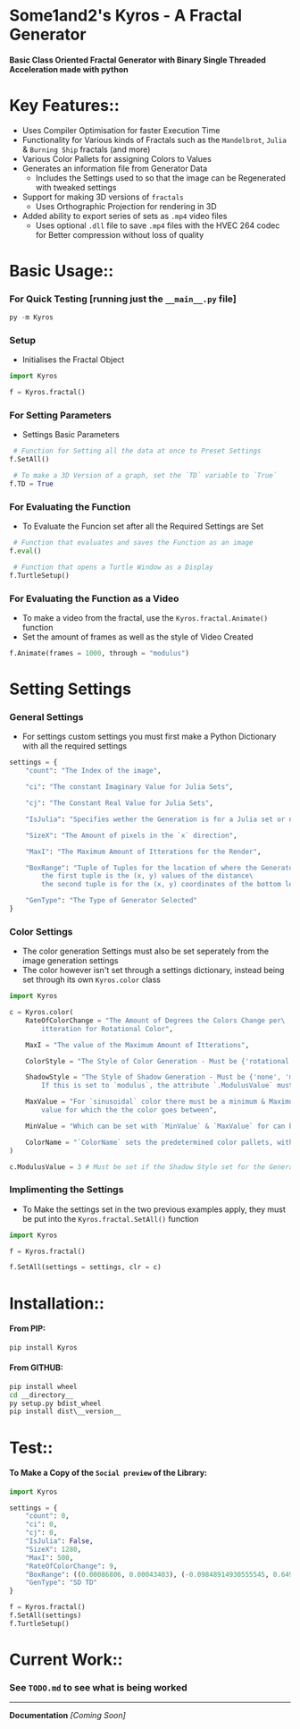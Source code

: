 # Some1and2's Kyros - A Fractal Generator
#### Basic Class Oriented Fractal Generator with Binary Single Threaded Acceleration made with python
# Key Features:: 
 - Uses Compiler Optimisation for faster Execution Time
 - Functionality for Various kinds of Fractals such as the `Mandelbrot`, `Julia` & `Burning Ship` fractals (and more)
 - Various Color Pallets for assigning Colors to Values
 - Generates an information file from Generator Data
    - Includes the Settings used to so that the image can be Regenerated with tweaked settings
 - Support for making 3D versions of `fractals`
    - Uses Orthographic Projection for rendering in 3D
 - Added ability to export series of sets as `.mp4` video files
    - Uses optional `.dll` file to save `.mp4` files with the HVEC 264 codec for Better compression without loss of quality

# Basic Usage::

### For Quick Testing [running just the `__main__.py` file]
```python
py -m Kyros
```

### Setup
 - Initialises the Fractal Object
```python
import Kyros

f = Kyros.fractal()
```

### For Setting Parameters
 - Settings Basic Parameters
```python
 # Function for Setting all the data at once to Preset Settings
f.SetAll()

 # To make a 3D Version of a graph, set the `TD` variable to `True`
f.TD = True
```

### For Evaluating the Function
 - To Evaluate the Funcion set after all the Required Settings are Set
```python
 # Function that evaluates and saves the Function as an image
f.eval()

 # Function that opens a Turtle Window as a Display
f.TurtleSetup()
```

### For Evaluating the Function as a Video
 - To make a video from the fractal, use the `Kyros.fractal.Animate()` function
 - Set the amount of frames as well as the style of Video Created
```python
f.Animate(frames = 1000, through = "modulus")
```

# Setting Settings
### General Settings
 - For settings custom settings you must first make a Python Dictionary with all the required settings
```python
settings = {
	"count": "The Index of the image",

	"ci": "The constant Imaginary Value for Julia Sets",

	"cj": "The Constant Real Value for Julia Sets",

	"IsJulia": "Specifies wether the Generation is for a Julia set or not",

	"SizeX": "The Amount of pixels in the `x` direction",

	"MaxI": "The Maximum Amount of Itterations for the Render",

	"BoxRange": "Tuple of Tuples for the location of where the Generator is referencing from\
		the first tuple is the (x, y) values of the distance\
		the second tuple is for the (x, y) coordinates of the bottom left of the image",

	"GenType": "The Type of Generator Selected"
}
```

### Color Settings
 - The color generation Settings must also be set seperately from the image generation settings
 - The color however isn't set through a settings dictionary, instead being set through its own `Kyros.color` class

```python
import Kyros

c = Kyros.color(
	RateOfColorChange = "The Amount of Degrees the Colors Change per\
		itteration for Rotational Color",

	MaxI = "The value of the Maximum Amount of Itterations",

	ColorStyle = "The Style of Color Generation - Must be {'rotational', 'sinusoidal'}",

	ShadowStyle = "The Style of Shadow Generation - Must be {'none', 'minimal', 'modulus'}\
		If this is set to `modulus`, the attribute `.ModulusValue` must also be set to the color class",

	MaxValue = "For `sinusoidal` color there must be a minimum & Maximum\
		value for which the the color goes between",

	MinValue = "Which can be set with `MinValue` & `MaxValue` for can be set with a Predetermined Color Pallet",

	ColorName = "`ColorName` sets the predetermined color pallets, with the options of {'sunset', 'ocean', 'fire', 'red'}"
)

c.ModulusValue = 3 # Must be set if the Shadow Style set for the Generation is `modulus`
```

### Implimenting the Settings
 - To Make the settings set in the two previous examples apply, they must be put into the `Kyros.fractal.SetAll()` function

```python
import Kyros

f = Kyros.fractal()

f.SetAll(settings = settings, clr = c)
```

# Installation::
#### From PIP:
```bat
pip install Kyros
```

#### From GITHUB: 
```bat
pip install wheel
cd __directory__
py setup.py bdist_wheel
pip install dist\__version__
```

# Test::
#### To Make a Copy of the `Social preview` of the Library:
```python
import Kyros

settings = {
	"count": 0,
	"ci": 0,
	"cj": 0,
	"IsJulia": False,
	"SizeX": 1280,
	"MaxI": 500,
	"RateOfColorChange": 9,
	"BoxRange": ((0.00086806, 0.00043403), (-0.09848914930555545, 0.6495883493661031)),
	"GenType": "SD TD"
}

f = Kyros.fractal()
f.SetAll(settings)
f.TurtleSetup()
```

# Current Work::
### See `TODO.md` to see what is being worked

---
**Documentation** *[Coming Soon]*